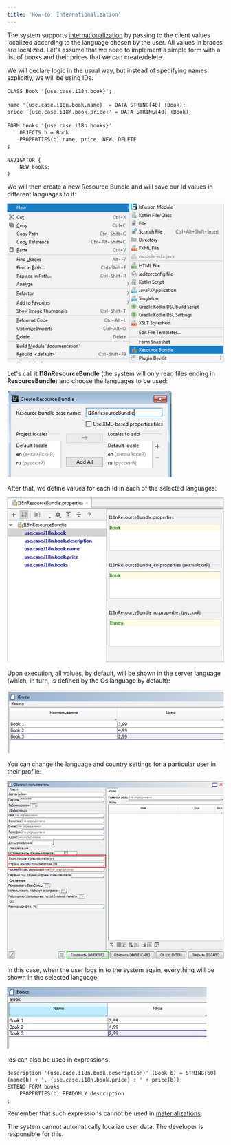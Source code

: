 ```yaml
---
title: 'How-to: Internationalization'
---
```


The system supports  [internationalization](Internationalization.md) by passing to the client values localized according to the language chosen by the user. All values in braces are localized. Let's assume that we need to implement a simple form with a list of books and their prices that we can create/delete.

We will declare logic in the usual way, but instead of specifying names explicitly, we will be using IDs.

```lsf
CLASS Book '{use.case.i18n.book}';

name '{use.case.i18n.book.name}' = DATA STRING[40] (Book);
price '{use.case.i18n.book.price}' = DATA STRING[40] (Book);

FORM books '{use.case.i18n.books}'
    OBJECTS b = Book
    PROPERTIES(b) name, price, NEW, DELETE
;

NAVIGATOR {
    NEW books;
}
```

We will then create a new Resource Bundle and will save our Id values in different languages to it:

![](attachments/60555378/60555382.png)

Let's call it **I18nResourceBundle** (the system will only read files ending in **ResourceBundle**) and choose the languages to be used:

![](attachments/60555378/60555383.png)

After that, we define values for each Id in each of the selected languages:

![](attachments/60555378/60555384.png)

Upon execution, all values, by default, will be shown in the server language (which, in turn, is defined by the Os language by default):

![](attachments/60555378/60555385.png)

You can change the language and country settings for a particular user in their profile:

![](attachments/60555378/60555386.png)

In this case, when the user logs in to the system again, everything will be shown in the selected language:

![](attachments/60555378/60555387.png)

Ids can also be used in expressions:

```lsf
description '{use.case.i18n.book.description}' (Book b) = STRING[60] (name(b) + ', {use.case.i18n.book.price} : ' + price(b));
EXTEND FORM books
    PROPERTIES(b) READONLY description
;
```

Remember that such expressions cannot be used in [materializations](Materializations.md). 

The system cannot automatically localize user data. The developer is responsible for this.
